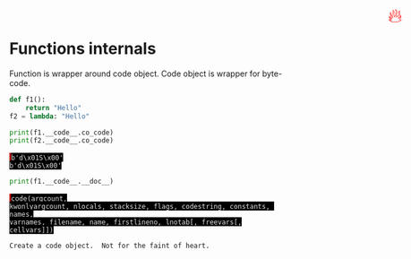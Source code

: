 # Functions internals

<span title="Advanced topic" style="position: absolute; top: 25px; right: 30px; font-size: 250%; color:red">🔥</span>

Function is wrapper around code object. Code object is wrapper for byte-code.


```python
def f1():
    return "Hello"
f2 = lambda: "Hello"

print(f1.__code__.co_code)
print(f2.__code__.co_code)
```

<span style="background-color: #000;color: #e2e2e2;font-family: Hack, Consolas, Menlo, Mono, monospace;border-left: .25em solid #bc0000;"><code>b'd\x01S\x00'
    b'd\x01S\x00'</code></span>



```python
print(f1.__code__.__doc__)
```

<span style="background-color: #000;color: #e2e2e2;font-family: Hack, Consolas, Menlo, Mono, monospace;border-left: .25em solid #bc0000;"><code>code(argcount, kwonlyargcount, nlocals, stacksize, flags, codestring,
          constants, names, varnames, filename, name, firstlineno,
          lnotab[, freevars[, cellvars]])</code></span>
    
    Create a code object.  Not for the faint of heart.